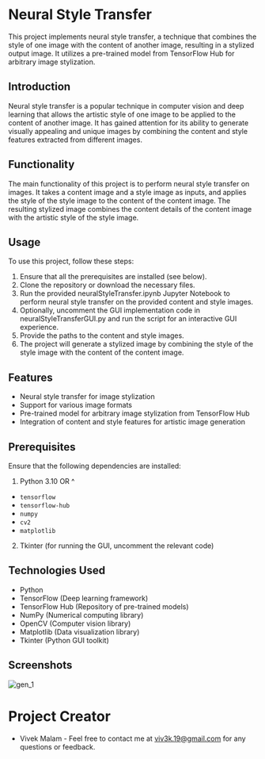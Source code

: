 # Neural Style Transfer
This project implements neural style transfer, a technique that combines the style of one image with the content of another image, resulting in a stylized output image. It utilizes a pre-trained model from TensorFlow Hub for arbitrary image stylization.

## Introduction
Neural style transfer is a popular technique in computer vision and deep learning that allows the artistic style of one image to be applied to the content of another image. It has gained attention for its ability to generate visually appealing and unique images by combining the content and style features extracted from different images.

## Functionality
The main functionality of this project is to perform neural style transfer on images. It takes a content image and a style image as inputs, and applies the style of the style image to the content of the content image. The resulting stylized image combines the content details of the content image with the artistic style of the style image.

## Usage
To use this project, follow these steps:

1. Ensure that all the prerequisites are installed (see below).
2. Clone the repository or download the necessary files.
3. Run the provided neuralStyleTransfer.ipynb Jupyter Notebook to perform neural style transfer on the provided content and style images.
4. Optionally, uncomment the GUI implementation code in neuralStyleTransferGUI.py and run the script for an interactive GUI experience.
5. Provide the paths to the content and style images.
6. The project will generate a stylized image by combining the style of the style image with the content of the content image.

## Features
* Neural style transfer for image stylization
* Support for various image formats
* Pre-trained model for arbitrary image stylization from TensorFlow Hub
* Integration of content and style features for artistic image generation

## Prerequisites
Ensure that the following dependencies are installed:

1. Python 3.10 OR ^
- `tensorflow`
- `tensorflow-hub`
- `numpy`
- `cv2`
- `matplotlib`

2. Tkinter (for running the GUI, uncomment the relevant code)

## Technologies Used
* Python
* TensorFlow (Deep learning framework)
* TensorFlow Hub (Repository of pre-trained models)
* NumPy (Numerical computing library)
* OpenCV (Computer vision library)
* Matplotlib (Data visualization library)
* Tkinter (Python GUI toolkit)

## Screenshots

![gen_1](https://github.com/viv3k19/neural_Style_Transfer-using-Python-Tensorflow/assets/82309435/cb676c15-176c-4b05-a2ae-de4b14a7bd8e)

# Project Creator
* Vivek Malam - Feel free to contact me at viv3k.19@gmail.com for any questions or feedback.


